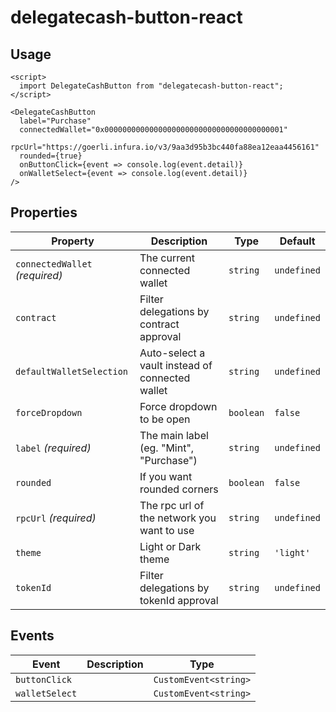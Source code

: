 # delegatecash-button-react

## Usage

```
<script>
  import DelegateCashButton from "delegatecash-button-react";
</script>

<DelegateCashButton
  label="Purchase"
  connectedWallet="0x0000000000000000000000000000000000000001"
  rpcUrl="https://goerli.infura.io/v3/9aa3d95b3bc440fa88ea12eaa4456161"
  rounded={true}
  onButtonClick={event => console.log(event.detail)}
  onWalletSelect={event => console.log(event.detail)}
/>
```

## Properties

| Property                       | Description                                     | Type      | Default     |
| ------------------------------ | ----------------------------------------------- | --------- | ----------- |
| `connectedWallet` _(required)_ | The current connected wallet                    | `string`  | `undefined` |
| `contract`                     | Filter delegations by contract approval         | `string`  | `undefined` |
| `defaultWalletSelection`       | Auto-select a vault instead of connected wallet | `string`  | `undefined` |
| `forceDropdown`                | Force dropdown to be open                       | `boolean` | `false`     |
| `label` _(required)_           | The main label (eg. "Mint", "Purchase")         | `string`  | `undefined` |
| `rounded`                      | If you want rounded corners                     | `boolean` | `false`     |
| `rpcUrl` _(required)_          | The rpc url of the network you want to use      | `string`  | `undefined` |
| `theme`                        | Light or Dark theme                             | `string`  | `'light'`   |
| `tokenId`                      | Filter delegations by tokenId approval          | `string`  | `undefined` |


## Events

| Event          | Description | Type                  |
| -------------- | ----------- | --------------------- |
| `buttonClick`  |             | `CustomEvent<string>` |
| `walletSelect` |             | `CustomEvent<string>` |